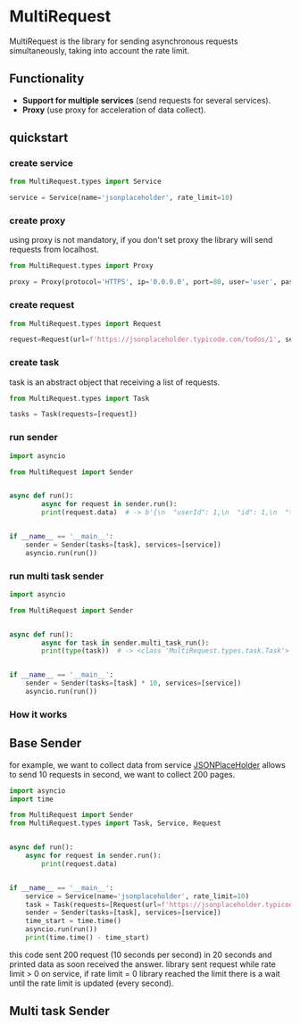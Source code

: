 # MultiRequest

MultiRequest is the library for sending asynchronous requests simultaneously, taking into account the rate limit.

## Functionality

- __Support for multiple services__ (send requests for several services).
- __Proxy__ (use proxy for acceleration of data collect).

## quickstart

### create service

``` python
from MultiRequest.types import Service

service = Service(name='jsonplaceholder', rate_limit=10)
```

### create proxy

using proxy is not mandatory, if you don't set proxy the library will send requests from localhost.

``` python
from MultiRequest.types import Proxy

proxy = Proxy(protocol='HTTPS', ip='0.0.0.0', port=80, user='user', password='password')
```

### create request

``` python
from MultiRequest.types import Request

request=Request(url=f'https://jsonplaceholder.typicode.com/todos/1', service=service)
```

### create task

task is an abstract object that receiving a list of requests.

``` python
from MultiRequest.types import Task

tasks = Task(requests=[request])
```

### run sender

``` python
import asyncio

from MultiRequest import Sender


async def run():
        async for request in sender.run():
        print(request.data)  # -> b'{\n  "userId": 1,\n  "id": 1,\n  "title": "delectus aut autem",\n  "completed": false\n}'


if __name__ == '__main__':
    sender = Sender(tasks=[task], services=[service])
    asyncio.run(run())
```

### run multi task sender

``` python
import asyncio

from MultiRequest import Sender


async def run():
        async for task in sender.multi_task_run():
        print(type(task))  # -> <class 'MultiRequest.types.task.Task'>


if __name__ == '__main__':
    sender = Sender(tasks=[task] * 10, services=[service])
    asyncio.run(run())
```

### How it works

## Base Sender

for example, we want to collect data from service [JSONPlaceHolder] allows to send 10 requests in second, we want to
collect 200 pages.

``` python
import asyncio
import time

from MultiRequest import Sender
from MultiRequest.types import Task, Service, Request


async def run():
    async for request in sender.run():
        print(request.data)


if __name__ == '__main__':
    service = Service(name='jsonplaceholder', rate_limit=10)
    task = Task(requests=[Request(url=f'https://jsonplaceholder.typicode.com/todos/{i}', service=service) for i in range(1, 201)])
    sender = Sender(tasks=[task], services=[service])
    time_start = time.time()
    asyncio.run(run())
    print(time.time() - time_start)

```

this code sent 200 request (10 seconds per second) in 20 seconds and printed data as soon received the answer.
library sent request while rate limit > 0 on service, if rate limit = 0 library reached the limit there is a wait until
the rate limit is updated (every second).

## Multi task Sender

[JSONPlaceHolder]: <https://jsonplaceholder.typicode.com/todos>